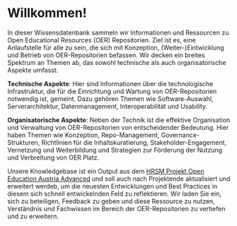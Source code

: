 # Willkommen!

In dieser Wissensdatenbank sammeln wir Informationen und Ressourcen zu Open Educational Resources (OER) Repositorien. Ziel ist es, eine Anlaufstelle für alle zu sein, die sich mit Konzeption, (Weiter-)Eintwicklung und Betrieb von OER-Repositorien befassen. Wir decken ein breites Spektrum an Themen ab, das sowohl technische als auch organisatorische Aspekte umfasst.

**Technische Aspekte**: Hier sind Informationen über die technologische Infrastruktur, die für die Einrichtung und Wartung von OER-Repositorien notwendig ist, gemeint. Dazu gehören Themen wie Software-Auswahl, Serverarchitektur, Datenmanagement, Interoperabilität und Usability.

**Organisatorische Aspekte**: Neben der Technik ist die effektive Organisation und Verwaltung von OER-Repositorien von entscheidender Bedeutung. Hier haben Themen wie Konzeption, Repo-Management, Governance-Strukturen, Richtlinien für die Inhaltskuratierung, Stakeholder-Engagement, Vernetzung und Weiterbildung und Strategien zur Förderung der Nutzung und Verbreitung von OER Platz. 

Unsere Knowledgebase ist ein Output aus dem [HRSM Projekt Open Education Austria Advanced](https://www.openeducation.at) und soll auch nach Projektende aktualisiert und erweitert werdeb, um die neuesten Entwicklungen und Best Practices in diesem sich schnell entwickelnden Feld zu reflektieren. Wir laden Sie ein, sich zu beteiligen, Feedback zu geben und diese Ressource zu nutzen, Verständnis und Fachwissen im Bereich der OER-Repositorien zu vertiefen und zu erweitern.
